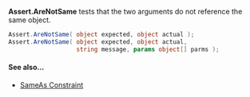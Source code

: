 **Assert.AreNotSame** tests that the two arguments do not reference the same object.

```C#
Assert.AreNotSame( object expected, object actual );
Assert.AreNotSame( object expected, object actual, 
                   string message, params object[] parms );
```

#### See also...
 * [SameAs Constraint](SameAsConstraint)
